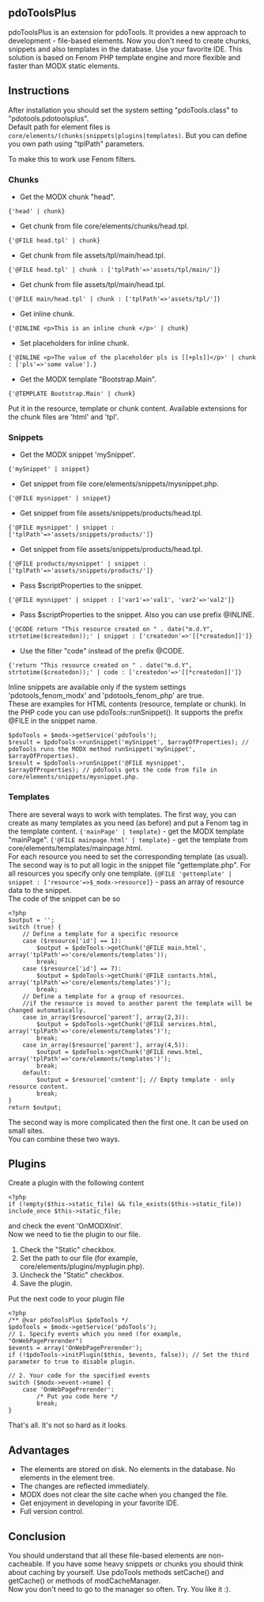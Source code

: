 ## pdoToolsPlus
pdoToolsPlus is an extension for pdoTools. It provides a new approach to development - file-based elements. Now you don't need to create chunks, snippets and also templates in the database. Use your favorite IDE. This solution is based on Fenom PHP template engine and more flexible and faster than MODX static elements.

## Instructions
After installation you should set the system setting "pdoTools.class" to "pdotools.pdotoolsplus".  
Default path for element files is `core/elements/(chunks|snippets|plugins|templates)`. But you can define you own path using "tplPath" parameters.  
  
To make this to work use Fenom filters.

### Chunks
* Get the MODX chunk "head".  
```
{'head' | chunk}
```
* Get chunk from file core/elements/chunks/head.tpl.  
```
{'@FILE head.tpl' | chunk}
```  
* Get chunk from file assets/tpl/main/head.tpl.  
```
{'@FILE head.tpl' | chunk : ['tplPath'=>'assets/tpl/main/']}
```
* Get chunk from file assets/tpl/main/head.tpl.  
```
{'@FILE main/head.tpl' | chunk : ['tplPath'=>'assets/tpl/']}
```   
* Get inline chunk.  
```
{'@INLINE <p>This is an inline chunk </p>' | chunk}
```
* Set placeholders for inline chunk.  
```
{'@INLINE <p>The value of the placeholder pls is [[+pls]]</p>' | chunk : ['pls'=>'some value'].}
```
* Get the MODX template "Bootstrap.Main".  
```
{'@TEMPLATE Bootstrap.Main' | chunk}
```  

Put it in the resource, template or chunk content. Available extensions for the chunk files are 'html' and 'tpl'.  

### Snippets
* Get the MODX snippet 'mySnippet'.  
```
{'mySnippet' | snippet}
```
* Get snippet from file core/elements/snippets/mysnippet.php.  
```
{'@FILE mysnippet' | snippet}
```  
* Get snippet from file assets/snippets/products/head.tpl.  
```
{'@FILE mysnippet' | snippet : ['tplPath'=>'assets/snippets/products/']}
```  
* Get snippet from file assets/snippets/products/head.tpl.  
```
{'@FILE products/mysnippet' | snippet : ['tplPath'=>'assets/snippets/products/']}
```
* Pass $scriptProperties to the snippet.  
```
{'@FILE mysnippet' | snippet : ['var1'=>'val1', 'var2'=>'val2']}
```  
* Pass $scriptProperties to the snippet. Also you can use prefix @INLINE.  
```
{'@CODE return "This resource created on " . date("m.d.Y", strtotime($createdon));' | snippet : ['createdon'=>'[[*createdon]]']}
```
* Use the filter "code" instead of the prefix @CODE.  
```
{'return "This resource created on " . date("m.d.Y", strtotime($createdon));' | code : ['createdon'=>'[[*createdon]]']}
```

Inline snippets are available only if the system settings 'pdotools_fenom_modx' and 'pdotools_fenom_php' are true.  
These are examples for HTML contents (resource, template or chunk). In the PHP code you can use pdoTools::runSnippet(). It supports the prefix @FILE in the snippet name.  
```
$pdoTools = $modx->getService('pdoTools');
$result = $pdoTools->runSnippet('mySnippet', $arrayOfProperties); // pdoTools runs the MODX method runSnippet('mySnippet', $arrayOfProperties).
$result = $pdoTools->runSnippet('@FILE mysnippet', $arrayOfProperties); // pdoTools gets the code from file in core/elements/snippets/mysnippet.php.
```
 
### Templates
There are several ways to work with templates. The first way, you can create as many templates as you need (as before) and put a Fenom tag in the template content.
 `{'mainPage' | template}` - get the MODX template "mainPage". 
`{'@FILE mainpage.html' | template}` - get the template from core/elements/templates/mainpage.html.  
For each resource you need to set the corresponding template (as usual).  
The second way is to put all logic in the snippet file "gettemplate.php". For all resources you specify only one template.
`{@FILE 'gettemplate' | snippet : ['resource'=>$_modx->resource]}` - pass an array of resource data to the snippet.  
The code of the snippet can be so  
```
<?php  
$output = '';  
switch (true) {  
    // Define a template for a specific resource
    case ($resource['id'] == 1):  
        $output = $pdoTools->getChunk('@FILE main.html', array('tplPath'=>'core/elements/templates'));  
        break;  
    case ($resource['id'] == 7):
        $output = $pdoTools->getChunk('@FILE contacts.html, array('tplPath'=>'core/elements/templates')');
        break;
    // Define a template for a group of resources. 
    //if the resource is moved to another parent the template will be changed automatically.
    case in_array($resource['parent'], array(2,3)): 
        $output = $pdoTools->getChunk('@FILE services.html, array('tplPath'=>'core/elements/templates')');
        break;
    case in_array($resource['parent'], array(4,5)): 
        $output = $pdoTools->getChunk('@FILE news.html, array('tplPath'=>'core/elements/templates')');
        break;        
    default:
        $output = $resource['content']; // Empty template - only resource content.
        break;
}
return $output;
```
The second way is more complicated then the first one. It can be used on small sites.  
You can combine these two ways.  

## Plugins
Create a plugin with the following content  
```
<?php
if (!empty($this->static_file) && file_exists($this->static_file)) include_once $this->static_file;
```
and check the event 'OnMODXInit'.  
Now we need to tie the plugin to our file.  
1. Check the "Static" checkbox.  
2. Set the path to our file (for example, core/elements/plugins/myplugin.php).  
3. Uncheck the "Static" checkbox.  
4. Save the plugin.  

Put the next code to your plugin file
```
<?php
/** @var pdoToolsPlus $pdoTools */
$pdoTools = $modx->getService('pdoTools');
// 1. Specify events which you need (for example, "OnWebPagePrerender")  
$events = array('OnWebPagePrerender');
if (!$pdoTools->initPlugin($this, $events, false)); // Set the third parameter to true to disable plugin.

// 2. Your code for the specified events
switch ($modx->event->name) {
    case 'OnWebPagePrerender':
        /* Put you code here */
        break;
}
```
That's all. It's not so hard as it looks.

## Advantages

* The elements are stored on disk. No elements in the database. No elements in the element tree.
* The changes are reflected immediately.
* MODX does not clear the site cache when you changed the file. 
* Get enjoyment in developing in your favorite IDE.
* Full version control.

## Conclusion
  
You should understand that all these file-based elements are non-cacheable. If you have some heavy snippets or chunks you should think about caching by yourself. Use pdoTools methods setCache() and getCache() or methods of modCacheManager.  
Now you don't need to go to the manager so often. Try. You like it :).  
